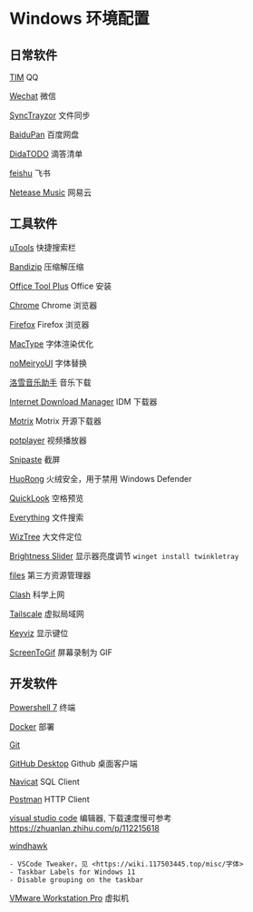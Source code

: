 # Windows 环境配置

## 日常软件

[TIM](https://tim.qq.com/download.html) QQ

[Wechat](https://pc.weixin.qq.com/) 微信

[SyncTrayzor](https://github.com/canton7/SyncTrayzor/releases/) 文件同步

[BaiduPan](http://pan.baidu.com/download) 百度网盘

[DidaTODO](https://dida365.com/about/windows) 滴答清单

[feishu](https://www.feishu.cn/download) 飞书

[Netease Music](https://music.163.com/#/download) 网易云

## 工具软件

[uTools](https://u.tools/) 快捷搜索栏

[Bandizip](https://cn.bandisoft.com/bandizip/) 压缩解压缩

[Office Tool Plus](https://otp.landian.vip/zh-cn/) Office 安装

[Chrome](https://www.google.com/intl/zh-CN/chrome/) Chrome 浏览器

[Firefox](https://www.mozilla.org/en-US/firefox/download/thanks) Firefox 浏览器

[MacType](https://github.com/snowie2000/mactype/releases) 字体渲染优化

[noMeiryoUI](https://github.com/Tatsu-syo/noMeiryoUI/releases) 字体替换

[洛雪音乐助手](https://github.com/lyswhut/lx-music-desktop/releases) 音乐下载

[Internet Download Manager](https://lrepacks.net/repaki-programm-dlya-interneta/56-internet-download-manager-repack.html) IDM 下载器

[Motrix](https://dl.motrix.cloud/https://github.com/agalwood/Motrix/releases/download/v1.8.19/Motrix-Setup-1.8.19.exe) Motrix 开源下载器

[potplayer](https://t1.daumcdn.net/potplayer/PotPlayer/Version/Latest/PotPlayerSetup64.exe) 视频播放器

[Snipaste](https://zh.snipaste.com/) 截屏

[HuoRong](https://www.huorong.cn/) 火绒安全，用于禁用 Windows Defender

[QuickLook](https://github.com/QL-Win/QuickLook/releases/latest) 空格预览

[Everything](https://www.voidtools.com/zh-cn/) 文件搜索

[WizTree](https://diskanalyzer.com/download) 大文件定位

[Brightness Slider](https://apps.microsoft.com/store/detail/twinkle-tray-brightness-slider/9PLJWWSV01LK?hl=en-us&gl=us) 显示器亮度调节 `winget install twinkletray`

[files](https://github.com/files-community/Files/releases/) 第三方资源管理器

[Clash](https://github.com/Fndroid/clash_for_windows_pkg/releases) 科学上网

[Tailscale](https://pkgs.tailscale.com/stable/tailscale-setup-latest.exe) 虚拟局域网

[Keyviz](https://github.com/mulaRahul/keyviz) 显示键位

[ScreenToGif](https://github.com/NickeManarin/ScreenToGif) 屏幕录制为 GIF

## 开发软件

[Powershell 7](https://github.com/PowerShell/PowerShell/releases) 终端

[Docker](https://www.docker.com/products/docker-desktop) 部署

[Git](https://git-scm.com/download/win)

[GitHub Desktop](https://desktop.github.com/) Github 桌面客户端

[Navicat](https://github.com/HeQuanX/navicat-keygen-tools) SQL Client

[Postman](https://www.postman.com/downloads/) HTTP Client

[visual studio code](https://code.visualstudio.com/) 编辑器, 下载速度慢可参考 <https://zhuanlan.zhihu.com/p/112215618>

[windhawk](https://ramensoftware.com/downloads/windhawk_setup.exe)

    - VSCode Tweaker，见 <https://wiki.117503445.top/misc/字体>
    - Taskbar Labels for Windows 11
    - Disable grouping on the taskbar

[VMware Workstation Pro](https://www.ghxi.com/vmware15.html) 虚拟机
